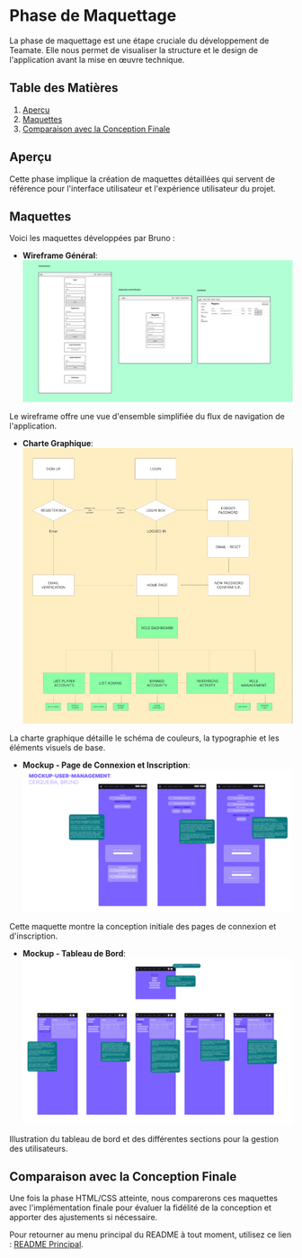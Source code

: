 # Phase de Maquettage

La phase de maquettage est une étape cruciale du développement de Teamate. Elle nous permet de visualiser la structure et le design de l'application avant la mise en œuvre technique.

## Table des Matières
1. [Aperçu](#aperçu)
2. [Maquettes](#maquettes)
3. [Comparaison avec la Conception Finale](#comparaison-avec-la-conception-finale)

## Aperçu
Cette phase implique la création de maquettes détaillées qui servent de référence pour l'interface utilisateur et l'expérience utilisateur du projet.

## Maquettes

Voici les maquettes développées par Bruno :

- **Wireframe Général**:
  ![Wireframe](assets/wireframe.png)

Le wireframe offre une vue d'ensemble simplifiée du flux de navigation de l'application.

- **Charte Graphique**:
  ![Charte Graphique](assets/chartegraphine.png)

La charte graphique détaille le schéma de couleurs, la typographie et les éléments visuels de base.

- **Mockup - Page de Connexion et Inscription**:
  ![Mockup 1](assets/mockup-1.png)

Cette maquette montre la conception initiale des pages de connexion et d'inscription.

- **Mockup - Tableau de Bord**:
  ![Mockup 2](assets/mockup-2.png)

Illustration du tableau de bord et des différentes sections pour la gestion des utilisateurs.



## Comparaison avec la Conception Finale

Une fois la phase HTML/CSS atteinte, nous comparerons ces maquettes avec l'implémentation finale pour évaluer la fidélité de la conception et apporter des ajustements si nécessaire.


Pour retourner au menu principal du README à tout moment, utilisez ce lien : [README Principal](./README.md).
